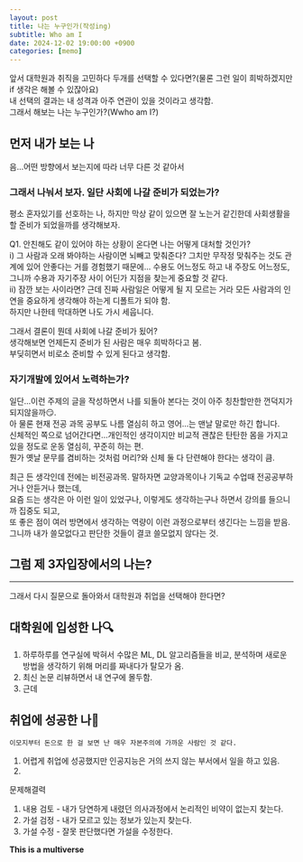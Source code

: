 ```yaml
---
layout: post
title: 나는 누구인가(작성ing)
subtitle: Who am I
date: 2024-12-02 19:00:00 +0900
categories: [memo]
---
```


앞서 대학원과 취직을 고민하다 두개를 선택할 수 있다면?(물론 그런 일이 희박하겠지만 if 생각은 해볼 수 있잖아요)  
내 선택의 결과는 내 성격과 아주 연관이 있을 것이라고 생각함.  
그래서 해보는 나는 누구인가?(Wwho am I?)  

## 먼저 내가 보는 나
음...어떤 방향에서 보는지에 따라 너무 다른 것 같아서

### 그래서 나눠서 보자. 일단 사회에 나갈 준비가 되었는가?
평소 혼자있기를 선호하는 나, 하지만 막상 같이 있으면 잘 노는거 같긴한데 
사회생활을 할 준비가 되었을까를 생각해보자.  

Q1. 안친해도 같이 있어야 하는 상황이 온다면 나는 어떻게 대처할 것인가?  
i) 그 사람과 오래 봐야하는 사람이면 뇌빼고 맞춰준다?
  그치만 무작정 맞춰주는 것도 관계에 있어 안좋다는 거를 경험했기 때문에...
  수용도 어느정도 하고 내 주장도 어느정도, 그니까 수용과 자기주장 사이 어딘가 지점을 찾는게 중요할 것 같다.  
ii) 잠깐 보는 사이라면?
  근데 진짜 사람일은 어떻게 될 지 모르는 거라 모든 사람과의 인연을 중요하게 생각해야 하는게 디폴트가 되야 함.  
  하지만 나한테 막대하면 나도 가시 세웁니다.  

그래서 결론이 뭔데 사회에 나갈 준비가 됬어?  
생각해보면 언제든지 준비가 된 사람은 매우 희박하다고 봄.  
부딪히면서 비로소 준비할 수 있게 된다고 생각함.  

### 자기개발에 있어서 노력하는가?
일단...이런 주제의 글을 작성하면서 나를 되돌아 본다는 것이 아주 칭찬할만한 껀덕지가 되지않을까😏.  
아 물론 현재 전공 과목 공부도 나름 열심히 하고 영어...는 맨날 말로만 하긴 합니다.  
신체적인 쪽으로 넘어간다면...개인적인 생각이지만 비교적 괜찮은 탄탄한 몸을 가지고 있을 정도로 운동 열심히, 꾸준히 하는 편.  
뭔가 옛날 문무를 겸비하는 것처럼 머리?와 신체 둘 다 단련해야 한다는 생각이 큼.  

최근 든 생각인데 전에는 비전공과목. 말하자면 교양과목이나 기독교 수업때 전공공부하거나 안듣거나 했는데,  
요즘 드는 생각은 아 이런 일이 있었구나, 이렇게도 생각하는구나 하면서 강의를 들으니까 집중도 되고,  
또 좋은 점이 여러 방면에서 생각하는 역량이 이런 과정으로부터 생긴다는 느낌을 받음.  
그니까 내가 쓸모없다고 판단한 것들이 결코 쓸모없지 않다는 것.  


## 그럼 제 3자입장에서의 나는?

---

그래서 다시 질문으로 돌아와서 대학원과 취업을 선택해야 한다면?

## 대학원에 입성한 나🔍
1. 하루하루를 연구실에 박혀서 수많은 ML, DL 알고리즘들을 비교, 분석하며 새로운 방법을 생각하기 위해 머리를 짜내다가 탈모가 옴.
2. 최신 논문 리뷰하면서 내 연구에 몰두함.
3. 근데 

## 취업에 성공한 나💸
`이모지부터 돈으로 한 걸 보면 난 매우 자본주의에 가까운 사람인 것 같다.`  
1. 어렵게 취업에 성공했지만 인공지능은 거의 쓰지 않는 부서에서 일을 하고 있음. 
2. 

문제해결력
1. 내용 검토 - 내가 당연하게 내렸던 의사과정에서 논리적인 비약이 없는지 찾는다.
2. 가설 검정 - 내가 모르고 있는 정보가 있는지 찾는다.
3. 가설 수정 - 잘못 판단했다면 가설을 수정한다.


**This is a multiverse**
